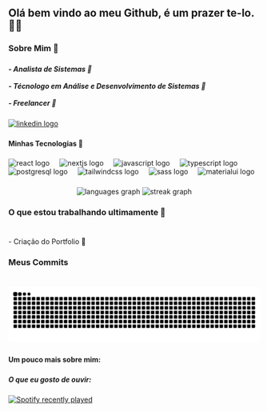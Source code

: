 <h2 align="left">Olá bem vindo ao meu Github, é um prazer te-lo. 🙋‍♂️</h2>

###

<h3 align="left">Sobre Mim 🚀</h3>

###

<h5 align="left">- Analista de Sistemas 💼<br><br>- Técnologo em Análise e Desenvolvimento de Sistemas 📖<br><br> - Freelancer 💼</h5>

###

<div align="left">
  <a href="https://www.linkedin.com/in/bruno-rufatto/" target="_blank">
    <img src="https://img.shields.io/static/v1?message=LinkedIn&logo=linkedin&label=&color=0077B5&logoColor=white&labelColor=&style=for-the-badge" height="35" alt="linkedin logo"  />
  </a>
</div>

###

<h4 align="left">Minhas Tecnologias 🤖</h4>

###

<div align="left">
  <img src="https://cdn.jsdelivr.net/gh/devicons/devicon/icons/react/react-original.svg" height="40" alt="react logo"  />
  <img width="12" />
  <img src="https://cdn.jsdelivr.net/gh/devicons/devicon/icons/nextjs/nextjs-original.svg" height="40" alt="nextjs logo"  />
  <img width="12" />
  <img src="https://cdn.jsdelivr.net/gh/devicons/devicon/icons/javascript/javascript-original.svg" height="40" alt="javascript logo"  />
  <img width="12" />
  <img src="https://cdn.jsdelivr.net/gh/devicons/devicon/icons/typescript/typescript-original.svg" height="40" alt="typescript logo"  />
  <img width="12" />
  <img src="https://cdn.jsdelivr.net/gh/devicons/devicon/icons/postgresql/postgresql-original.svg" height="40" alt="postgresql logo"  />
  <img width="12" />
  <img src="https://cdn.simpleicons.org/tailwindcss/06B6D4" height="40" alt="tailwindcss logo"  />
  <img width="12" />
  <img src="https://cdn.jsdelivr.net/gh/devicons/devicon/icons/sass/sass-original.svg" height="40" alt="sass logo"  />
  <img width="12" />
  <img src="https://cdn.simpleicons.org/mui/007FFF" height="40" alt="materialui logo"  />
</div>

###

<div align="center">
  <img src="https://github-readme-stats.vercel.app/api/top-langs?username=ymist&locale=en&hide_title=false&layout=compact&card_width=320&langs_count=5&theme=dracula&hide_border=false&order=2" height="150" alt="languages graph"  />
  <img src="https://streak-stats.demolab.com?user=ymist&locale=en&mode=daily&theme=dracula&hide_border=false&border_radius=5&order=3" height="150" alt="streak graph"  />
</div>

###

<h3 align="left">O que estou trabalhando ultimamente 🎯</h3>

###

<br>- Criação do Portfolio 📓</p>

###

<h3 align="left">Meus Commits</h3>

###

<br clear="both">

<img src="https://raw.githubusercontent.com/ymist/ymist/output/snake.svg" alt="Snake animation" />

###

<h4 align="left">Um pouco mais sobre mim:</h4>

###

<h5 align="left">O que eu gosto de ouvir:</h5>

###

<div align="left">
  <a href="https://open.spotify.com/user/mistylllfz">
    <img src="https://spotify-recently-played-readme.vercel.app/api?user=mistylllfz&count=2&unique=false" alt="Spotify recently played"  />
  </a>
</div>

###
